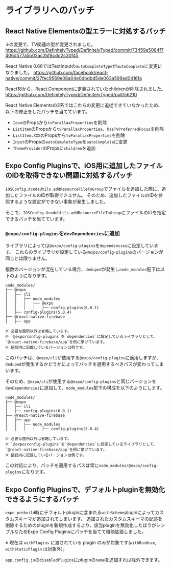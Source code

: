 # ライブラリへのパッチ

## React Native Elementsの型エラーに対処するパッチ

↓の変更で、TV関連の型が変更されました。
https://github.com/DefinitelyTyped/DefinitelyTyped/commit/73459e5084f7406d577a5b03ac2bf8cdd2c30f45

React Native 0.66ではTextInputの`autoCompleteType`が`autoComplete`に変更になりました。
https://github.com/facebook/react-native/commit/27fec9569e08a04e0dbdbd5de063a599ad0416fa

React18から、React.Componentに定義されていたchildrenが削除されました。
https://github.com/DefinitelyTyped/DefinitelyTyped/pull/56210

React Native Elementsの3系ではこれらの変更に追従できていなかったため、以下の修正をしたパッチを当てています。
* `Icon`のPropsから`tvParallaxProperties`を削除
* `ListItem`のPropsから`tvParallaxProperties`、`hasTVPreferredFocus`を削除
* `ListItem.XXX`のPropsから`tvParallaxProperties`を削除
* `Input`のPropsの`autoCompleteType`を`autoComplete`に変更
* `ThemeProvider`のPropsに`children`を追加

## Expo Config Pluginsで、iOS用に追加したファイルのIDを取得できない問題に対処するパッチ

`IOSConfig.XcodeUtils.addResourceFileToGroup`でファイルを追加した際に、追加したファイルのIDが取得できません。
そのため、追加したファイルのIDを参照するような設定ができない事象が発生しました。

そこで、`IOSConfig.XcodeUtils.addResourceFileToGroup`にファイルのIDを指定できるパッチを当てています。

### `@expo/config-plugins`を`devDependencies`に追加

ライブラリによっては`@expo/config-plugins`を`dependencies`に設定しています。
これらのライブラリが設定している`@expo/config-plugins`のバージョンが同じとは限りません。

複数のバージョンが混在している場合、`deduped`が発生し`node_modules`配下は以下のようになります。

```console
node_modules/
├── @expo
│   ├── cli
│   │   ├── node_modules
│   │   │   ├── @expo
│   │   │   │   ├── config-plugins(6.0.1)
│   ├── config-plugins(5.0.4)
├── @react-native-firebase
│   ├── app

※ 必要な箇所以外は省略しています。
※ `@expo/config-plugins`を`dependencies`に設定しているライブラリとして、`@react-native-firebase/app`を例に挙げています。
※ 括弧内に記載しているバージョンは例です。
```

このパッチは、`@expo/cli`が使用する`@expo/config-plugins`に適用しますが、`deduped`が発生するかどうかによってパッチを適用するべきパスが変わってしまいます。

そのため、`@expo/cli`が使用する`@expo/config-plugins`と同じバージョンを`devDependencies`に追加して、`node_modules`配下の構成を以下のようにします。

```console
node_modules/
├── @expo
│   ├── cli
│   ├── config-plugins(6.0.1)
├── @react-native-firebase
│   ├── app
│   │   ├── node_modules
│   │   │   │   ├── config-plugins(5.0.4)

※ 必要な箇所以外は省略しています。
※ `@expo/config-plugins`を`dependencies`に設定しているライブラリとして、`@react-native-firebase/app`を例に挙げています。
※ 括弧内に記載しているバージョンは例です。
```

この対応により、パッチを適用するパスは常に`node_modules/@expo/config-plugins`になります。

## Expo Config Pluginsで、デフォルトpluginを無効化できるようにするパッチ

`expo prebuild`時にデフォルトpluginに含まれる`withScheme`pluginによってカスタムスキーマが追加されてしまいます。
追加されたカスタムスキーマの記述を削除するためのpluginを新規作成するより、該当pluginを無効化したほうがシンプルなためExpo Config Pluginsにパッチを当てて機能拡張しました。

※ 現在は `withPlugins` に渡されている plugin のみが対象です(`withRunOnce`, `withStaticPlugin` は対象外)。

`app.config.js`の`disabledPlugins`にpluginの`name`を追加すれば除外できます。

